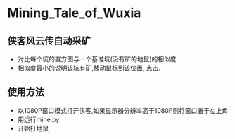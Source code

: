 # Mining_Tale_of_Wuxia

## 侠客风云传自动采矿
- 对比每个坑的直方图与一个基准坑(没有矿的地鼠)的相似度
- 相似度最小的说明该坑有矿,移动鼠标到该位置, 点击.

## 使用方法
- 以1080P窗口模式打开侠客,如果显示器分辨率高于1080P则将窗口置于左上角
- 用运行mine.py
- 开始打地鼠
